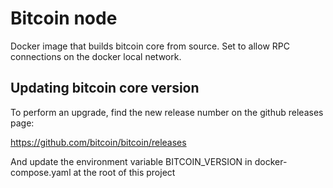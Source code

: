 # Bitcoin node

Docker image that builds bitcoin core from source. Set to allow RPC connections
on the docker local network. 

## Updating bitcoin core version

To perform an upgrade, find the new release number on the github releases page:

https://github.com/bitcoin/bitcoin/releases

And update the environment variable BITCOIN_VERSION in docker-compose.yaml at
the root of this project
